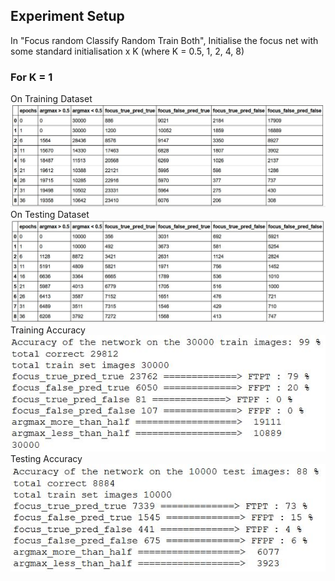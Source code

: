 ## Experiment Setup
In "Focus random Classify Random Train Both", Initialise the focus net with some standard initialisation x K (where K = 0.5, 1, 2, 4, 8)

### For K = 1
On Training Dataset
![](./plots_and_images/train_k_05.JPG)
On Testing Dataset
![](./plots_and_images/test_k_05.JPG)
Training Accuracy
![](./plots_and_images/train_acc_k_05.JPG)
Testing Accuracy
![](./plots_and_images/test_acc_k_05.JPG)
